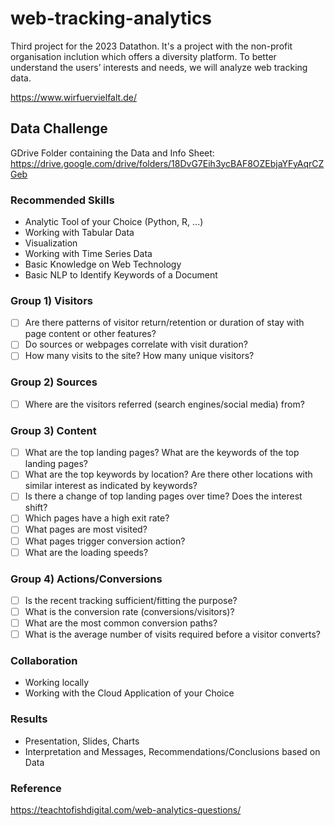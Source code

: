 # web-tracking-analytics
Third project for the 2023 Datathon. It's a project with the non-profit organisation inclution which offers a diversity platform. To better understand the users’ interests and needs, we will analyze web tracking data.

https://www.wirfuervielfalt.de/

## Data Challenge
GDrive Folder containing the Data and Info Sheet: https://drive.google.com/drive/folders/18DvG7Eih3ycBAF8OZEbjaYFyAqrCZGeb

### Recommended Skills
* Analytic Tool of your Choice (Python, R, ...)
* Working with Tabular Data
* Visualization
* Working with Time Series Data
* Basic Knowledge on Web Technology
* Basic NLP to Identify Keywords of a Document

### Group 1) Visitors
- [ ] Are there patterns of visitor return/retention or duration of stay with page content or other features?
- [ ] Do sources or webpages correlate with visit duration?
- [ ] How many visits to the site? How many unique visitors?

### Group 2) Sources
- [ ] Where are the visitors referred (search engines/social media) from?

### Group 3) Content
- [ ] What are the top landing pages? What are the keywords of the top landing pages? 
- [ ] What are the top keywords by location? Are there other locations with similar interest as indicated by keywords?
- [ ] Is there a change of top landing pages over time? Does the interest shift?
- [ ] Which pages have a high exit rate?
- [ ] What pages are most visited?
- [ ] What pages trigger conversion action?
- [ ] What are the loading speeds?

### Group 4) Actions/Conversions
- [ ] Is the recent tracking sufficient/fitting the purpose?
- [ ] What is the conversion rate (conversions/visitors)?
- [ ] What are the most common conversion paths?
- [ ] What is the average number of visits required before a visitor converts?

### Collaboration
* Working locally
* Working with the Cloud Application of your Choice

### Results
* Presentation, Slides, Charts
* Interpretation and Messages, Recommendations/Conclusions based on Data

### Reference
https://teachtofishdigital.com/web-analytics-questions/
